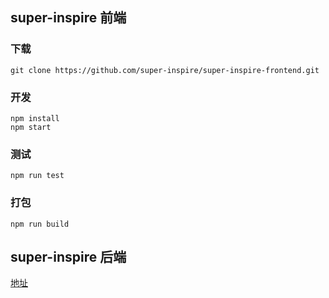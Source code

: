 ## super-inspire 前端

### 下载

```shell
git clone https://github.com/super-inspire/super-inspire-frontend.git
```

### 开发

```shell
npm install
npm start
```

### 测试

```shell
npm run test
```

### 打包

```shell
npm run build
```

## super-inspire 后端

[地址](https://github.com/super-inspire/super-inspire-end)

